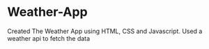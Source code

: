 # Weather-App
 Created The Weather App using HTML, CSS and Javascript. Used a weather api to fetch the data 
